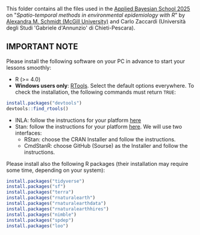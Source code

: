 This folder contains all the files used in the [Applied Bayesian School 2025](https://abs25.imati.cnr.it/) on "_Spatio-temporal methods in environmental epidemiology with R_" by [Alexandra M. Schmidt (McGill University)](https://alex-schmidt.research.mcgill.ca/) and Carlo Zaccardi (Università degli Studi 'Gabriele d'Annunzio'​ di Chieti-Pescara).

## IMPORTANT NOTE
Please install the following software on your PC in advance to start your lessons smoothly:
- R (>= 4.0)
- **Windows users only**: [RTools](https://cran.r-project.org/bin/windows/Rtools/). Select the default options everywhere. To check the installation, the following commands must return `TRUE`:
```r
install.packages("devtools")
devtools::find_rtools()
```
- INLA: follow the instructions for your platform [here](https://www.r-inla.org/download-install)
- Stan: follow the instructions for your platform [here](https://mc-stan.org/install/). We will use two interfaces:
  - RStan: choose the CRAN Installer and follow the instructions.
  - CmdStanR: choose GitHub (Sourse) as the Installer and follow the instructions.

Please install also the following R packages (their installation may require some time, depending on your system):
```r
install.packages("tidyverse")
install.packages("sf")
install.packages("terra")
install.packages("rnaturalearth")
install.packages("rnaturalearthdata")
install.packages("rnaturalearthhires")
install.packages("nimble")
install.packages("spdep")
install.packages("loo")
```

